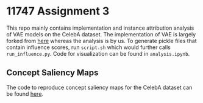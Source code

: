 # 11747 Assignment 3
This repo mainly contains implementation and instance attribution analysis of VAE models on the CelebA dataset. The implementation of VAE is largely forked from [here](https://github.com/AntixK/PyTorch-VAE) whereas the analysis is by us. To generate pickle files that contain influence scores, run `script.sh` which would further calls `run_influence.py`. Code for visualization can be found in `analysis.ipynb`.

## Concept Saliency Maps
The code to reproduce concept saliency maps for the CelebA dataset can be found [here](https://github.com/kayoyin/concept-saliency-maps). 
